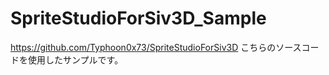 # SpriteStudioForSiv3D_Sample
https://github.com/Typhoon0x73/SpriteStudioForSiv3D こちらのソースコードを使用したサンプルです。

